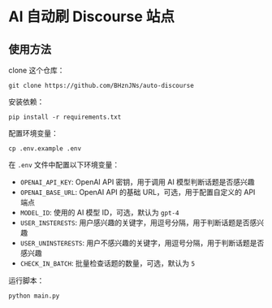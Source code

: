 # AI 自动刷 Discourse 站点

## 使用方法

clone 这个仓库：
```
git clone https://github.com/BHznJNs/auto-discourse
```

安装依赖：
```
pip install -r requirements.txt
```

配置环境变量：
```
cp .env.example .env
```

在 `.env` 文件中配置以下环境变量：

- `OPENAI_API_KEY`: OpenAI API 密钥，用于调用 AI 模型判断话题是否感兴趣
- `OPENAI_BASE_URL`: OpenAI API 的基础 URL，可选，用于配置自定义的 API 端点
- `MODEL_ID`: 使用的 AI 模型 ID，可选，默认为 `gpt-4`
- `USER_INSTERESTS`: 用户感兴趣的关键字，用逗号分隔，用于判断话题是否感兴趣
- `USER_UNINSTERESTS`: 用户不感兴趣的关键字，用逗号分隔，用于判断话题是否感兴趣
- `CHECK_IN_BATCH`: 批量检查话题的数量，可选，默认为 `5`

运行脚本：
```
python main.py
```
